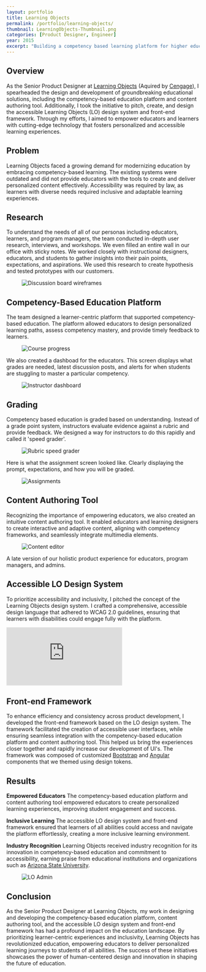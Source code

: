 ```yaml
---
layout: portfolio
title: Learning Objects
permalink: /portfolio/learning-objects/
thumbnail: LearningObjects-Thumbnail.png
categories: [Product Designer, Engineer]
year: 2015
excerpt: "Building a competency based learning platform for higher education."
---
```


## Overview

As the Senior Product Designer at <a href="https://learningobjects.com/" target="_blank">Learning Objects</a> (Aquired by <a href="https://www.cengagegroup.com/" target="_blank">Cengage</a>), I spearheaded the design and development of groundbreaking educational solutions, including the competency-based education platform and content authoring tool. Additionally, I took the initiative to pitch, create, and design the accessible Learning Objects (LO) design system and front-end framework. Through my efforts, I aimed to empower educators and learners with cutting-edge technology that fosters personalized and accessible learning experiences.

## Problem

Learning Objects faced a growing demand for modernizing education by embracing competency-based learning. The existing systems were outdated and did not provide educators with the tools to create and deliver personalized content effectively. Accessibility was required by law, as learners with diverse needs required inclusive and adaptable learning experiences.

## Research

To understand the needs of all of our personas including educators, learners, and program managers, the team conducted in-depth user research, interviews, and workshops. We even filled an entire wall in our office with sticky notes. We worked closely with instructional designers, educators, and students to gather insights into their pain points, expectations, and aspirations. We used this research to create hypothesis and tested prototypes with our customers.

<figure><img src="/assets/images/learningobjects/wireframes.png" alt="Discussion board wireframes"/></figure>


## Competency-Based Education Platform

The team designed a learner-centric platform that supported competency-based education. The platform allowed educators to design personalized learning paths, assess competency mastery, and provide timely feedback to learners.

<figure><img src="/assets/images/learningobjects/4.jpg" alt="Course progress"/></figure>

We also created a dashboad for the educators. This screen displays what grades are needed, latest discussion posts, and alerts for when students are stuggling to master a particular competency.

<figure><img src="/assets/images/learningobjects/5.png" alt="Instructor dashboard"/></figure>

## Grading

Competency based education is graded based on understanding. Instead of a grade point system, instructors evaluate evidence against a rubric and provide feedback. We designed a way for instructors to do this rapidly and called it 'speed grader'.

<figure><img src="/assets/images/learningobjects/6.png" alt="Rubric speed grader"/></figure>

Here is what the assignment screen looked like. Clearly displaying the prompt, expectations, and how you will be graded.

<figure><img src="/assets/images/learningobjects/1.png" alt="Assignments"/></figure>

## Content Authoring Tool

Recognizing the importance of empowering educators, we also created an intuitive content authoring tool. It enabled educators and learning designers to create interactive and adaptive content, aligning with competency frameworks, and seamlessly integrate multimedia elements.

<figure><img src="/assets/images/learningobjects/2.png" alt="Content editor"/></figure>

A late version of our holistic product experience for educators, program managers, and admins.

## Accessible LO Design System

To prioritize accessibility and inclusivity, I pitched the concept of the Learning Objects design system. I crafted a comprehensive, accessible design language that adhered to WCAG 2.0 guidelines, ensuring that learners with disabilities could engage fully with the platform.

<div class="iframe__container ">
<iframe style="border: 1px solid rgba(0, 0, 0, 0.1);" src="https://www.figma.com/embed?embed_host=share&url=https%3A%2F%2Fwww.figma.com%2Fproto%2F247HFzRUqqtlyRlVqRhQZq%2FScaling-Design-at-Learning-Objects%3Fpage-id%3D0%253A1%26type%3Ddesign%26node-id%3D3-12%26viewport%3D746%252C251%252C0.05%26t%3DF3Pr94L8FhYTuil7-1%26scaling%3Dscale-down%26starting-point-node-id%3D3%253A12%26mode%3Ddesign" allowfullscreen></iframe>
</div>

## Front-end Framework

To enhance efficiency and consistency across product development, I developed the front-end framework based on the LO design system. The framework facilitated the creation of accessible user interfaces, while ensuring seamless integration with the competency-based education platform and content authoring tool. This helped us bring the experiences closer together and rapidly increase our development of UI's. The framework was composed of customized <a href="https://getbootstrap.com/" target="_blank">Bootstrap</a> and <a href="https://angular.io/" target="_blank">Angular</a> components that we themed using design tokens.

## Results

**Empowered Educators** The competency-based education platform and content authoring tool empowered educators to create personalized learning experiences, improving student engagement and success.

**Inclusive Learning** The accessible LO design system and front-end framework ensured that learners of all abilities could access and navigate the platform effortlessly, creating a more inclusive learning environment.

**Industry Recognition** Learning Objects received industry recognition for its innovation in competency-based education and commitment to accessibility, earning praise from educational institutions and organizations such as <a href="https://www.asu.edu/" target="_blank">Arizona State University</a>.

<figure><img src="/assets/images/learningobjects/Admin.png" alt="LO Admin"/></figure>

## Conclusion

As the Senior Product Designer at Learning Objects, my work in designing and developing the competency-based education platform, content authoring tool, and the accessible LO design system and front-end framework has had a profound impact on the education landscape. By prioritizing learner-centric experiences and inclusivity, Learning Objects has revolutionized education, empowering educators to deliver personalized learning journeys to students of all abilities. The success of these initiatives showcases the power of human-centered design and innovation in shaping the future of education.



